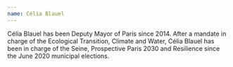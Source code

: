 ```yaml
---
name: Célia Blauel
---
```

Célia Blauel has been Deputy Mayor of Paris since 2014. After a mandate in charge of the Ecological Transition, Climate and Water, Célia Blauel has been in charge of the Seine, Prospective  Paris 2030 and Resilience since the June 2020 municipal elections.